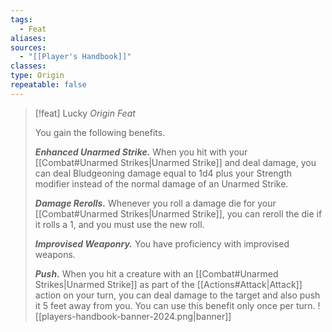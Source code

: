 ```yaml
---
tags:
  - Feat
aliases: 
sources:
  - "[[Player's Handbook]]"
classes: 
type: Origin
repeatable: false
---
```

>[!feat] Lucky
>_Origin Feat_
>
>You gain the following benefits.
>
>**_Enhanced Unarmed Strike._** When you hit with your [[Combat#Unarmed Strikes\|Unarmed Strike]] and deal damage, you can deal Bludgeoning damage equal to 1d4 plus your Strength modifier instead of the normal damage of an Unarmed Strike.
>
>**_Damage Rerolls._** Whenever you roll a damage die for your [[Combat#Unarmed Strikes\|Unarmed Strike]], you can reroll the die if it rolls a 1, and you must use the new roll.
>
>**_Improvised Weaponry._** You have proficiency with improvised weapons.
>
>**_Push._** When you hit a creature with an [[Combat#Unarmed Strikes\|Unarmed Strike]] as part of the [[Actions#Attack\|Attack]] action on your turn, you can deal damage to the target and also push it 5 feet away from you. You can use this benefit only once per turn.
![[players-handbook-banner-2024.png|banner]]